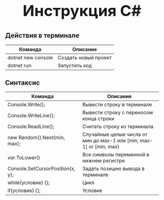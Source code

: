 <h1 style="text-align: center; font-size: 50px; font-weight = bold;"><b>Инструкция C#</b><h1>

## Действия в терминале
| Команда | Описание |
|-|-|
|dotnet new console |Создать новый проект|
|dotnet run|Запустить код|


## Синтаксис
| Команда | Описание |
|-|-|
|Console.Write();| Вывести строку в терминале|
|Console.WriteLine();| Вывести строку с переносом конца строки|
|Console.ReadLine();| Считать строку из терминала|
|new Random().Next(min, max);| Случайные целые числа от мин до мах-1 или [min, max-1] or [min, max)|
|*var*.ToLower()|Все символы переменной в нижнем регистре|
|Console.SetCursorPosition(x, y);| Задать позицию вывода в терминале|
|while(условие) {};|Цикл|
|if(условие) {};|Условие|
